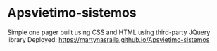 # Apsvietimo-sistemos
Simple one pager built using CSS and HTML using third-party JQuery library
Deployed: https://martynasraila.github.io/Apsvietimo-sistemos
